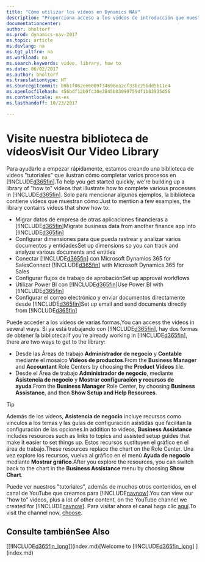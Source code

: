 ```yaml
---
title: "Cómo utilizar los vídeos en Dynamics NAV"
description: "Proporciona acceso a los vídeos de introducción que muestran como realizar tareas comunes."
documentationcenter: 
author: bholtorf
ms.prod: dynamics-nav-2017
ms.topic: article
ms.devlang: na
ms.tgt_pltfrm: na
ms.workload: na
ms.search.keywords: video, library, how to
ms.date: 06/02/2017
ms.author: bholtorf
ms.translationtype: HT
ms.sourcegitcommit: b9b1f062ee6009f34698ea2cf33bc25bdd5b11e4
ms.openlocfilehash: 456bdf12b9fc30e3845b83099759df1b83935d56
ms.contentlocale: es-es
ms.lasthandoff: 10/23/2017

---
```

# <a name="visit-our-video-library"></a><span data-ttu-id="19ddf-103">Visite nuestra biblioteca de vídeos</span><span class="sxs-lookup"><span data-stu-id="19ddf-103">Visit Our Video Library</span></span>
<span data-ttu-id="19ddf-104">Para ayudarle a empezar rápidamente, estamos creando una biblioteca de videos "tutoriales" que ilustran cómo completar varios procesos en [!INCLUDE[d365fin](includes/d365fin_md.md)].</span><span class="sxs-lookup"><span data-stu-id="19ddf-104">To help you get started quickly, we're building up a library of "how to" videos that illustrate how to complete various processes in [!INCLUDE[d365fin](includes/d365fin_md.md)].</span></span> <span data-ttu-id="19ddf-105">Solo para mencionar algunos ejemplos, la biblioteca contiene videos que muestran cómo:</span><span class="sxs-lookup"><span data-stu-id="19ddf-105">Just to mention a few examples, the library contains videos that show how to:</span></span>  

* <span data-ttu-id="19ddf-106">Migrar datos de empresa de otras aplicaciones financieras a [!INCLUDE[d365fin](includes/d365fin_md.md)]</span><span class="sxs-lookup"><span data-stu-id="19ddf-106">Migrate business data from another finance app into [!INCLUDE[d365fin](includes/d365fin_md.md)]</span></span>  
* <span data-ttu-id="19ddf-107">Configurar dimensiones para que pueda rastrear y analizar varios documentos y entidades</span><span class="sxs-lookup"><span data-stu-id="19ddf-107">Set up dimensions so you can track and analyze various documents and entities</span></span>
* <span data-ttu-id="19ddf-108">Conectar [!INCLUDE[d365fin](includes/d365fin_md.md)] con Microsoft Dynamics 365 for Sales</span><span class="sxs-lookup"><span data-stu-id="19ddf-108">Connect [!INCLUDE[d365fin](includes/d365fin_md.md)] with Microsoft Dynamics 365 for Sales</span></span>
* <span data-ttu-id="19ddf-109">Configurar flujos de trabajo de aprobación</span><span class="sxs-lookup"><span data-stu-id="19ddf-109">Set up approval workflows</span></span>  
* <span data-ttu-id="19ddf-110">Utilizar Power BI con [!INCLUDE[d365fin](includes/d365fin_md.md)]</span><span class="sxs-lookup"><span data-stu-id="19ddf-110">Use Power BI with [!INCLUDE[d365fin](includes/d365fin_md.md)]</span></span>  
* <span data-ttu-id="19ddf-111">Configurar el correo electrónico y enviar documentos directamente desde [!INCLUDE[d365fin](includes/d365fin_md.md)]</span><span class="sxs-lookup"><span data-stu-id="19ddf-111">Set up email and send documents directly from [!INCLUDE[d365fin](includes/d365fin_md.md)]</span></span>  

<span data-ttu-id="19ddf-112">Puede acceder a los vídeos de varias formas.</span><span class="sxs-lookup"><span data-stu-id="19ddf-112">You can access the videos in several ways.</span></span> <span data-ttu-id="19ddf-113">Si ya está trabajando con [!INCLUDE[d365fin](includes/d365fin_md.md)], hay dos formas de obtener la biblioteca:</span><span class="sxs-lookup"><span data-stu-id="19ddf-113">If you're already working in [!INCLUDE[d365fin](includes/d365fin_md.md)], there are two ways to get to the library:</span></span>

* <span data-ttu-id="19ddf-114">Desde las Áreas de trabajo **Administrador de negocio** y **Contable** mediante el mosaico **Vídeos de productos**.</span><span class="sxs-lookup"><span data-stu-id="19ddf-114">From the **Business Manager** and **Accountant** Role Centers by choosing the **Product Videos** tile.</span></span>  
* <span data-ttu-id="19ddf-115">Desde el Área de trabajo **Administrador de negocio**, mediante **Asistencia de negocio** y **Mostrar configuración y recursos de ayuda**.</span><span class="sxs-lookup"><span data-stu-id="19ddf-115">From the **Business Manager** Role Center, by choosing **Business Assistance**, and then **Show Setup and Help Resources**.</span></span>  

> [!Tip]  
> <span data-ttu-id="19ddf-116">Además de los vídeos, **Asistencia de negocio** incluye recursos como vínculos a los temas y las guías de configuración asistidas que facilitan la configuración de las opciones.</span><span class="sxs-lookup"><span data-stu-id="19ddf-116">In addition to videos, **Business Assistance** includes resources such as links to topics and assisted setup guides that make it easier to set things up.</span></span> <span data-ttu-id="19ddf-117">Estos recursos sustituyen el gráfico en el área de trabajo.</span><span class="sxs-lookup"><span data-stu-id="19ddf-117">These resources replace the chart on the Role Center.</span></span> <span data-ttu-id="19ddf-118">Una vez explore los recursos, vuelva al gráfico en el menú **Ayuda de negocio** mediante **Mostrar gráfico**.</span><span class="sxs-lookup"><span data-stu-id="19ddf-118">After you explore the resources, you can switch back to the chart in the **Business Assistance** menu by choosing **Show Chart**.</span></span>  

<span data-ttu-id="19ddf-119">Puede ver nuestros "tutoriales", además de muchos otros contenidos, en el canal de YouTube que creamos para [!INCLUDE[navnow](includes/navnow_md.md)].</span><span class="sxs-lookup"><span data-stu-id="19ddf-119">You can view our "how to" videos, plus a lot of other content, on the YouTube channel we created for [!INCLUDE[navnow](includes/navnow_md.md)].</span></span> <span data-ttu-id="19ddf-120">Para visitar ahora el canal haga clic [aquí](https://go.microsoft.com/fwlink/?linkid=851533).</span><span class="sxs-lookup"><span data-stu-id="19ddf-120">To visit the channel now, [choose](https://go.microsoft.com/fwlink/?linkid=851533).</span></span>

## <a name="see-also"></a><span data-ttu-id="19ddf-121">Consulte también</span><span class="sxs-lookup"><span data-stu-id="19ddf-121">See Also</span></span>
<span data-ttu-id="19ddf-122">[[!INCLUDE[d365fin_long](includes/d365fin_long_md.md)]](index.md)</span><span class="sxs-lookup"><span data-stu-id="19ddf-122">[Welcome to [!INCLUDE[d365fin_long](includes/d365fin_long_md.md)] ](index.md)</span></span>

